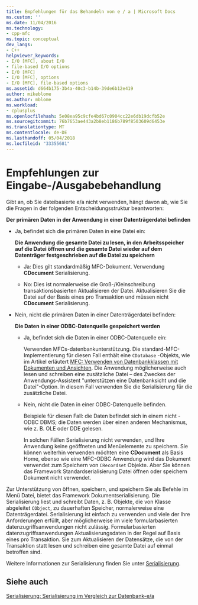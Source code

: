 ```yaml
---
title: Empfehlungen für das Behandeln von e / a | Microsoft Docs
ms.custom: ''
ms.date: 11/04/2016
ms.technology:
- cpp-mfc
ms.topic: conceptual
dev_langs:
- C++
helpviewer_keywords:
- I/O [MFC], about I/O
- file-based I/O options
- I/O [MFC]
- I/O [MFC], options
- I/O [MFC], file-based options
ms.assetid: d664b175-3b4a-40c3-b14b-39de6b12e419
author: mikeblome
ms.author: mblome
ms.workload:
- cplusplus
ms.openlocfilehash: 5e08ea95c9cfe4bd67c0904cc22e6db19dcfb52e
ms.sourcegitcommit: 76b7653ae443a2b8eb1186b789f8503609d6453e
ms.translationtype: MT
ms.contentlocale: de-DE
ms.lasthandoff: 05/04/2018
ms.locfileid: "33355681"
---
```

# <a name="recommendations-for-handling-inputoutput"></a>Empfehlungen zur Eingabe-/Ausgabebehandlung
Gibt an, ob Sie dateibasierte e/a nicht verwenden, hängt davon ab, wie Sie die Fragen in der folgenden Entscheidungsstruktur beantworten:  
  
 **Der primären Daten in der Anwendung in einer Datenträgerdatei befinden**  
  
-   Ja, befindet sich die primären Daten in eine Datei ein:  
  
     **Die Anwendung die gesamte Datei zu lesen, in den Arbeitsspeicher auf die Datei öffnen und die gesamte Datei wieder auf dem Datenträger festgeschrieben auf die Datei zu speichern**  
  
    -   Ja: Dies gilt standardmäßig MFC-Dokument. Verwendung **CDocument** Serialisierung.  
  
    -   No: Dies ist normalerweise die Groß-/Kleinschreibung transaktionsbasierten Aktualisieren der Datei. Aktualisieren Sie die Datei auf der Basis eines pro Transaktion und müssen nicht **CDocument** Serialisierung.  
  
-   Nein, nicht die primären Daten in einer Datenträgerdatei befinden:  
  
     **Die Daten in einer ODBC-Datenquelle gespeichert werden**  
  
    -   Ja, befindet sich die Daten in einer ODBC-Datenquelle ein:  
  
         Verwenden MFCs-datenbankunterstützung. Die standard-MFC-Implementierung für diesen Fall enthält eine `CDatabase` -Objekts, wie im Artikel erläutert [MFC: Verwenden von Datenbankklassen mit Dokumenten und Ansichten](../data/mfc-using-database-classes-with-documents-and-views.md). Die Anwendung möglicherweise auch lesen und schreiben eine zusätzliche Datei – des Zweckes der Anwendungs-Assistent "unterstützen eine Datenbanksicht und die Datei"-Option. In diesem Fall verwenden Sie die Serialisierung für die zusätzliche Datei.  
  
    -   Nein, nicht die Daten in einer ODBC-Datenquelle befinden.  
  
         Beispiele für diesen Fall: die Daten befindet sich in einem nicht - ODBC DBMS; die Daten werden über einen anderen Mechanismus, wie z. B. OLE oder DDE gelesen.  
  
         In solchen Fällen Serialisierung nicht verwenden, und Ihre Anwendung keine geöffneten und Menüelemente zu speichern. Sie können weiterhin verwenden möchten eine **CDocument** als Basis Home, ebenso wie eine MFC-ODBC Anwendung wird das Dokument verwendet zum Speichern von `CRecordset` Objekte. Aber Sie können das Framework Standardserialisierung Datei öffnen oder speichern Dokument nicht verwendet.  
  
 Zur Unterstützung von öffnen, speichern, und speichern Sie als Befehle im Menü Datei, bietet das Framework Dokumentserialisierung. Die Serialisierung liest und schreibt Daten, z. B. Objekte, die von Klasse abgeleitet `CObject`, zu dauerhaften Speicher, normalerweise eine Datenträgerdatei. Serialisierung ist einfach zu verwenden und viele der Ihre Anforderungen erfüllt, aber möglicherweise im viele formularbasierten datenzugriffsanwendungen nicht zulässig. Formularbasierten datenzugriffsanwendungen Aktualisierungsdaten in der Regel auf Basis eines pro Transaktion. Sie zum Aktualisieren der Datensätze, die von der Transaktion statt lesen und schreiben eine gesamte Datei auf einmal betroffen sind.  
  
 Weitere Informationen zur Serialisierung finden Sie unter [Serialisierung](../mfc/serialization-in-mfc.md).  
  
## <a name="see-also"></a>Siehe auch  
 [Serialisierung: Serialisierung im Vergleich zur Datenbank-e/a](../mfc/serialization-serialization-vs-database-input-output.md)
